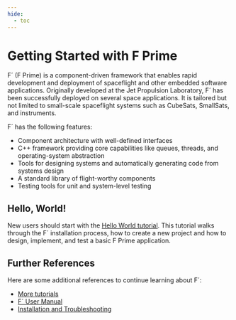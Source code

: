 ```yaml
---
hide:
  - toc
---
```


# Getting Started with F Prime

F´ (F Prime) is a component-driven framework that enables rapid development and deployment of spaceflight and other embedded software applications. Originally developed at the Jet Propulsion Laboratory, F´ has been successfully deployed on several space applications. It is tailored but not limited to small-scale spaceflight systems such as CubeSats, SmallSats, and instruments.

F´ has the following features:

- Component architecture with well-defined interfaces
- C++ framework providing core capabilities like queues, threads, and operating-system abstraction
- Tools for designing systems and automatically generating code from systems design
- A standard library of flight-worthy components
- Testing tools for unit and system-level testing

## Hello, World!

New users should start with the [Hello World tutorial](../tutorials-hello-world/docs/hello-world//). This tutorial walks through the F´ installation process, how to create a new project and how to design, implement, and test a basic F Prime application.


## Further References

Here are some additional references to continue learning about F´:

- [More tutorials](../documentation/tutorials/)
- [F´ User Manual](../documentation/user-manual/)
- [Installation and Troubleshooting](./installing-fprime.md)
